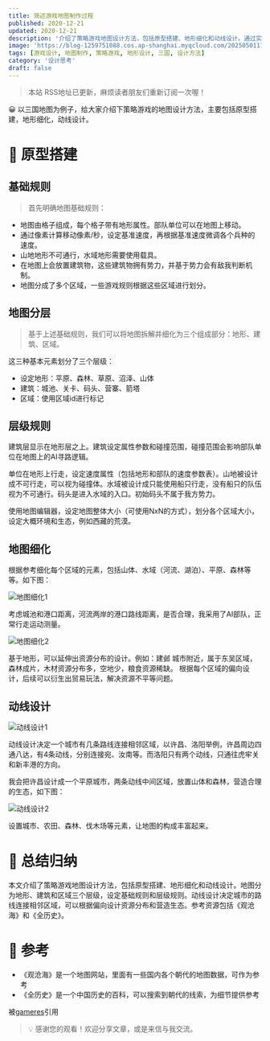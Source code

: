 ```yaml
---
title: 简述游戏地图制作过程
published: 2020-12-21
updated: 2020-12-21
description: '介绍了策略游戏地图设计方法，包括原型搭建、地形细化和动线设计。通过实例讲解，帮助读者了解如何设计出合理且有趣的游戏地图。'
image: 'https://blog-1259751088.cos.ap-shanghai.myqcloud.com/20250501175457785.png?imageSlim'
tags: [游戏设计, 地图制作, 策略游戏, 地形设计, 三国, 设计方法]
category: '设计思考'
draft: false
---
```


> 本站 RSS地址已更新，麻烦读者朋友们重新订阅一次喔！

😀 以三国地图为例子，给大家介绍下策略游戏的地图设计方法，主要包括原型搭建，地形细化，动线设计。

# 📝 原型搭建

## 基础规则

> 首先明确地图基础规则：
> 
- 地图由格子组成，每个格子带有地形属性。部队单位可以在地图上移动。
- 通过像素计算移动像素/秒，设定基准速度，再根据基准速度微调各个兵种的速度。
- 山地地形不可通行，水域地形需要使用载具。
- 在地图上会放置建筑物，这些建筑物拥有势力，并基于势力会有敌我判断机制。
- 地图分成了多个区域，一些游戏规则根据这些区域进行划分。

## 地图分层

> 基于上述基础规则，我们可以将地图拆解并细化为三个组成部分：地形、建筑、区域。
> 

这三种基本元素划分了三个层级：

- 设定地形：平原、森林、草原、沼泽、山体
- 建筑：城池、关卡、码头、营寨、箭塔
- 区域：使用区域id进行标记

## 层级规则

建筑层显示在地形层之上。建筑设定属性参数和碰撞范围，碰撞范围会影响部队单位在地图上的AI寻路逻辑。

单位在地形上行走，设定速度属性（包括地形和部队的速度参数表）。山地被设计成不可行走，可以视为碰撞体。水域被设计成只能使用船只行走，没有船只的队伍视为不可通行。码头是进入水域的入口。初始码头不属于我方势力。

使用地图编辑器，设定地图整体大小（可使用N*x*N的方式），划分各个区域大小，设定大概环境和生态，例如西藏的荒漠。

## 地图细化

根据参考细化每个区域的元素，包括山体、水域（河流、湖泊）、平原、森林等等。如下图：

![地图细化1](https://blog-1259751088.cos.ap-shanghai.myqcloud.com/20201221133145.jpg)

考虑城池和港口距离，河流两岸的港口路线距离，是否合理，我采用了AI部队，正常行走运动测量。

![地图细化2](https://blog-1259751088.cos.ap-shanghai.myqcloud.com/20201221133203.jpg)

基于地形，可以延伸出资源分布的设计。例如：建邺 城市附近，属于东吴区域，森林成片，木材资源分布多，空地少，粮食资源稀缺。
根据每个区域的偏向设计，后续可以衍生出贸易玩法，解决资源不平等问题。

## 动线设计

![动线设计1](https://blog-1259751088.cos.ap-shanghai.myqcloud.com/20201221133215.jpg)

动线设计决定一个城市有几条路线连接相邻区域，以许昌、洛阳举例，许昌周边四通八达，有4条动线，分别连接宛、汝南等。而洛阳只有两个动线，只通往虎牢关和新丰港的方向。

我会把许昌设计成一个平原城市，两条动线中间区域，放置山体和森林，营造合理的生态，如下图：

![动线设计2](https://blog-1259751088.cos.ap-shanghai.myqcloud.com/20201221133241.jpg)

设置城市、农田、森林、伐木场等元素，让地图的构成丰富起来。

# 🤗 总结归纳

本文介绍了策略游戏地图设计方法，包括原型搭建、地形细化和动线设计。地图分为地形、建筑和区域三个层级，设定基础规则和层级规则。动线设计决定城市的路线连接相邻区域，可以根据偏向设计资源分布和营造生态。参考资源包括《观沧海》和《全历史》。

# 📎 参考

- 《观沧海》是一个地图网站，里面有一些国内各个朝代的地图数据，可作为参考
- 《全历史》是一个中国历史的百科，可以搜索到朝代的线索，为细节提供参考

被[gameres](https://www.gameres.com/888647.html)引用

> 💡 感谢您的观看！欢迎分享文章，或是来信与我交流。